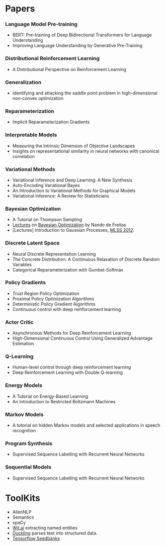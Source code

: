 # Papers

### Language Model Pre-training
- BERT: Pre-training of Deep Bidirectional Transformers for Language Understanding
- Improving Language Understanding by Generative Pre-Training

### Distributional Reinforcement Learning
- A Distributional Perspective on Reinforcement Learning

### Generalization
- Identifying and attacking the saddle point problem in high-dimensional non-convex optimization

### Reparameterization
- Implicit Reparameterization Gradients

### Interpretable Models
- Measuring the Intrinsic Dimension of Objective Landscapes
- Insights on representational similarity in neural networks with canonical correlation

### Variational Methods
- Variational Inference and Deep Learning: A New Synthesis
- Auto-Encoding Variational Bayes
- An Introduction to Variational Methods for Graphical Models
- Variational Inference: A Review for Statisticians

### Bayesian Optimization
- A Tutorial on Thompson Sampling
- [Lectures](https://www.youtube.com/watch?v=YB64VoGQsK8) on [Bayesian Optimization](https://www.youtube.com/watch?v=VtM7ylGHtF4) by Nando de Freitas
- [Lectures] Introduction to Gaussian Processes, [MLSS 2012](https://www.youtube.com/watch?v=BS4Wd5rwNwE).

### Discrete Latent Space
- Neural Discrete Representation Learning
- The Concrete Distribution: A Continuous Relaxation of Discrete Random Variables
- Categorical Reparameterization with Gumbel-Softmax


### Policy Gradients
- Trust Region Policy Optimization
- Proximal Policy Optimization Algorithms
- Deterministic Policy Gradient Algorithms
- Continuous control with deep reinforcement learning

### Actor Critic
- Asynchronous Methods for Deep Reinforcement Learning
- High-Dimensional Continuous Control Using Generalized Advantage Estimation

### Q-Learning
- Human-level control through deep reinforcement learning
- Deep Reinforcement Learning with Double Q-learning

### Energy Models
- A Tutorial on Energy-Based Learning
- An Introduction to Restricted Boltzmann Machines

### Markov Models
- A tutorial on hidden Markov models and selected applications in speech recognition

### Program Synthesis
- Supervised Sequence Labelling with Recurrent Neural Networks

### Sequential Models
- Supervised Sequence Labelling with Recurrent Neural Networks


# ToolKits
- AllenNLP
- Semantics
- spaCy
- [Wit.ai](https://wit.ai) extracting named entities
- [Duckling](https://github.com/facebook/duckling) parses text into structured data.
- [Tensorflow Seedbanks](http://tools.google.com/seedbank/)
